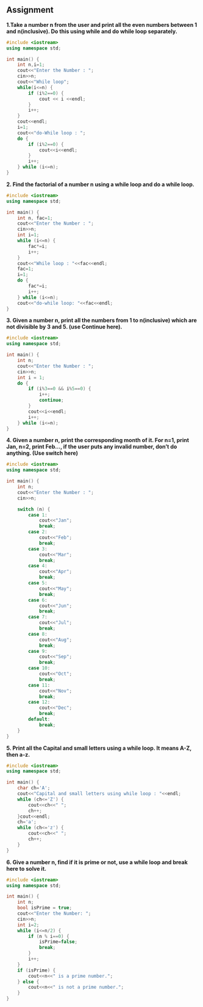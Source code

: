 ## Assignment

**1.Take a number n from the user and print all the even numbers between 1 and n(inclusive). Do this using while and do while loop separately.**

```cpp
#include <iostream>
using namespace std;

int main() {
    int n,i=1;
    cout<<"Enter the Number : ";
    cin>>n;
    cout<<"While loop";
    while(i<=n) {
        if (i%2==0) {
            cout << i <<endl;
        }
        i++;
    }
    cout<<endl;
    i=1;
    cout<<"do-While loop : ";
    do {
        if (i%2==0) {
            cout<<i<<endl;
        }
        i++;
    } while (i<=n);
}
```


**2. Find the factorial of a number n using a while loop and do a while loop.**

```cpp
#include <iostream>
using namespace std;

int main() {
    int n, fac=1;
    cout<<"Enter the Number : ";
    cin>>n;
    int i=1;
    while (i<=n) {
        fac*=i;
        i++;
    }
    cout<<"While loop : "<<fac<<endl;
    fac=1;
    i=1;
    do {
        fac*=i;
        i++;
    } while (i<=n);
    cout<<"do-while loop: "<<fac<<endl;
}

```

**3. Given a number n, print all the numbers from 1 to n(inclusive) which are not divisible by 3 and 5. (use Continue here).**

```cpp
#include <iostream>
using namespace std;

int main() {
    int n;
    cout<<"Enter the Number : ";
    cin>>n;
    int i = 1;
    do {
        if (i%3==0 && i%5==0) {
            i++;
            continue;
        }
        cout<<i<<endl;
        i++;
    } while (i<=n);
}
```

**4. Given a number n, print the corresponding month of it. For n=1, print Jan, n=2, print Feb…, if the user puts any invalid number, don’t do anything. (Use switch here)**

```cpp
#include <iostream>
using namespace std;

int main() {
    int n;
    cout<<"Enter the Number : ";
    cin>>n;

    switch (n) {
        case 1:
            cout<<"Jan";
            break;
        case 2:
            cout<<"Feb";
            break;
        case 3:
            cout<<"Mar";
            break;
        case 4:
            cout<<"Apr";
            break;
        case 5:
            cout<<"May";
            break;
        case 6:
            cout<<"Jun";
            break;
        case 7:
            cout<<"Jul";
            break;
        case 8:
            cout<<"Aug";
            break;
        case 9:
            cout<<"Sep";
            break;
        case 10:
            cout<<"Oct";
            break;
        case 11:
            cout<<"Nov";
            break;
        case 12:
            cout<<"Dec";
            break;
        default:
            break;
    }
}

```

**5. Print all the Capital and small letters  using a while loop. It means A-Z, then a-z.**

```cpp
#include <iostream>
using namespace std;

int main() {
    char ch='A';
    cout<<"Capital and small letters using while loop : "<<endl;
    while (ch<='Z') {
        cout<<ch<<" ";
        ch++;
    }cout<<endl;
    ch='a';
    while (ch<='z') {
        cout<<ch<<" ";
        ch++;
    }
}
```

**6. Give a number n, find if it is prime or not, use a while loop and break here to solve it.**

```cpp
#include <iostream>
using namespace std;

int main() {
    int n;
    bool isPrime = true;
    cout<<"Enter the Number: ";
    cin>>n;
    int i=2;
    while (i<=n/2) {
        if (n % i==0) {
            isPrime=false;
            break;
        }
        i++;
    }
    if (isPrime) {
        cout<<n<<" is a prime number.";
    } else {
        cout<<n<<" is not a prime number.";
    }
}
```